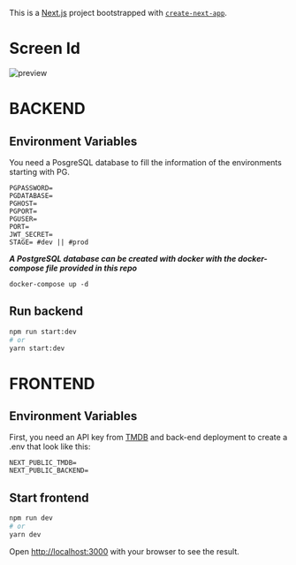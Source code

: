 This is a [Next.js](https://nextjs.org/) project bootstrapped with [`create-next-app`](https://github.com/vercel/next.js/tree/canary/packages/create-next-app).

# **Screen Id**
![preview](https://i.imgur.com/J16nUeY.png)

# BACKEND

## Environment Variables
You need a PosgreSQL database to fill the information of the environments starting with PG.

```
PGPASSWORD=
PGDATABASE=
PGHOST=
PGPORT=
PGUSER=
PORT=
JWT_SECRET=
STAGE= #dev || #prod
```

***A PostgreSQL database can be created with docker with the docker-compose file provided in this repo***
```
docker-compose up -d
```

## Run backend

```bash
npm run start:dev
# or
yarn start:dev
```

# FRONTEND

## Environment Variables
First, you need an API key from [TMDB](https://www.themoviedb.org) and back-end deployment to create a .env that look like this:

```
NEXT_PUBLIC_TMDB=
NEXT_PUBLIC_BACKEND=
```

## Start frontend

```bash
npm run dev
# or
yarn dev
```

Open [http://localhost:3000](http://localhost:3000) with your browser to see the result.
